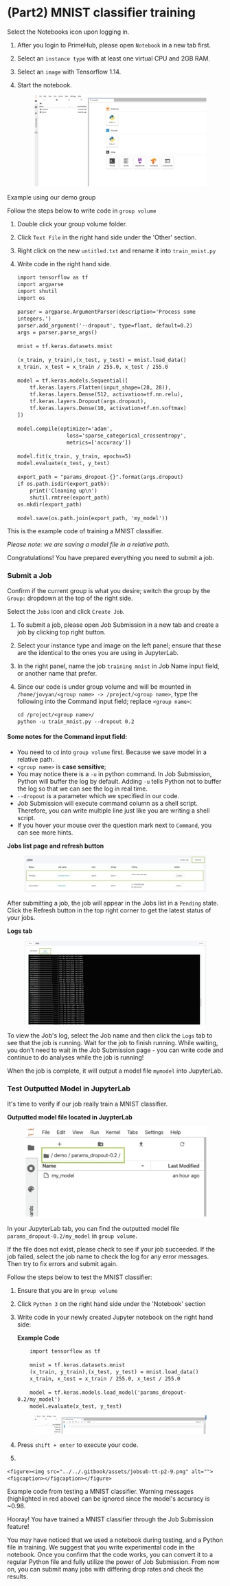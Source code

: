 # (Part2) MNIST classifier training

Select the Notebooks icon upon logging in.

1. After you login to PrimeHub, please open `Notebook` in a new tab first.
2. Select an `instance type` with at least one virtual CPU and 2GB RAM.
3. Select an `image` with Tensorflow 1.14.
4.  Start the notebook.

    <figure><img src="../../.gitbook/assets/jobsub-tt-p2-2.png" alt=""><figcaption></figcaption></figure>

Example using our demo group

Follow the steps below to write code in `group volume`

1. Double click your group volume folder.
2. Click `Text File` in the right hand side under the 'Other' section.
3. Right click on the new `untitled.txt` and rename it into `train_mnist.py`
4.  Write code in the right hand side.

    ```
    import tensorflow as tf
    import argparse
    import shutil
    import os

    parser = argparse.ArgumentParser(description='Process some integers.')
    parser.add_argument('--dropout', type=float, default=0.2)
    args = parser.parse_args()

    mnist = tf.keras.datasets.mnist

    (x_train, y_train),(x_test, y_test) = mnist.load_data()
    x_train, x_test = x_train / 255.0, x_test / 255.0

    model = tf.keras.models.Sequential([
        tf.keras.layers.Flatten(input_shape=(28, 28)),
        tf.keras.layers.Dense(512, activation=tf.nn.relu),
        tf.keras.layers.Dropout(args.dropout),
        tf.keras.layers.Dense(10, activation=tf.nn.softmax)
    ])

    model.compile(optimizer='adam',
                    loss='sparse_categorical_crossentropy',
                    metrics=['accuracy'])

    model.fit(x_train, y_train, epochs=5)
    model.evaluate(x_test, y_test)

    export_path = "params_dropout-{}".format(args.dropout)
    if os.path.isdir(export_path):
        print('Cleaning up\n')
        shutil.rmtree(export_path)
    os.mkdir(export_path)

    model.save(os.path.join(export_path, 'my_model'))
    ```

This is the example code of training a MNIST classifier.

_Please note: we are saving a model file in a relative path._

Congratulations! You have prepared everything you need to submit a job.

### Submit a Job

Confirm if the current group is what you desire; switch the group by the `Group:` dropdown at the top of the right side.

Select the `Jobs` icon and click `Create Job`.

1. To submit a job, please open Job Submission in a new tab and create a job by clicking top right button.
2. Select your instance type and image on the left panel; ensure that these are the identical to the ones you are using in JupyterLab.
3. In the right panel, name the job `training mnist` in Job Name input field, or another name that prefer.
4.  Since our code is under group volume and will be mounted in `/home/jovyan/<group name> -> /project/<group name>`, type the following into the Command input field; replace `<group name>`:

    ```
    cd /project/<group name>/
    python -u train_mnist.py --dropout 0.2
    ```

#### Some notes for the Command input field:

* You need to `cd` into `group volume` first. Because we save model in a relative path.
* `<group name>` is **case sensitive**;
* You may notice there is a `-u` in python command. In Job Submission, Python will buffer the log by default. Adding `-u` tells Python not to buffer the log so that we can see the log in real time.
* `--dropout` is a parameter which we specified in our code.
* Job Submission will execute command column as a shell script. Therefore, you can write multiple line just like you are writing a shell script.
* If you hover your mouse over the question mark next to `Command`, you can see more hints.

**Jobs list page and refresh button**

<figure><img src="../../.gitbook/assets/jobsub-tt-p2-5.png" alt=""><figcaption></figcaption></figure>

After submitting a job, the job will appear in the Jobs list in a `Pending` state. Click the Refresh button in the top right corner to get the latest status of your jobs.

**Logs tab**

<figure><img src="../../.gitbook/assets/jobsub-tt-p2-6.png" alt=""><figcaption></figcaption></figure>

To view the Job's log, select the Job name and then click the `Logs` tab to see that the job is running. Wait for the job to finish running. While waiting, you don't need to wait in the Job Submission page - you can write code and continue to do analyses while the job is running!

When the job is complete, it will output a model file `mymodel` into JupyterLab.

### Test Outputted Model in JupyterLab

It's time to verify if our job really train a MNIST classifier.

**Outputted model file located in JuypterLab**

<figure><img src="../../.gitbook/assets/jobsub-tt-p2-7.png" alt=""><figcaption></figcaption></figure>

In your JupyterLab tab, you can find the outputted model file `params_dropout-0.2/my_model` in `group volume`.

If the file does not exist, please check to see if your job succeeded. If the job failed, select the job name to check the log for any error messages. Then try to fix errors and submit again.

Follow the steps below to test the MNIST classifier:

1. Ensure that you are in `group volume`
2. Click `Python 3` on the right hand side under the 'Notebook' section
3.  Write code in your newly created Jupyter notebook on the right hand side:

    **Example Code**

    ```
        import tensorflow as tf
        
        mnist = tf.keras.datasets.mnist
        (x_train, y_train),(x_test, y_test) = mnist.load_data()
        x_train, x_test = x_train / 255.0, x_test / 255.0
        
        model = tf.keras.models.load_model('params_dropout-0.2/my_model')
        model.evaluate(x_test, y_test)
    ```

    <figure><img src="../../.gitbook/assets/jobsub-tt-p2-8.png" alt=""><figcaption></figcaption></figure>
4. Press `shift + enter` to execute your code.
5.

    <figure><img src="../../.gitbook/assets/jobsub-tt-p2-9.png" alt=""><figcaption></figcaption></figure>

Example code from testing a MNIST classifier. Warning messages (highlighted in red above) can be ignored since the model's accuracy is \~0.98.

Hooray! You have trained a MNIST classifier through the Job Submission feature!

You may have noticed that we used a notebook during testing, and a Python file in training. We suggest that you write experimental code in the notebook. Once you confirm that the code works, you can convert it to a regular Python file and fully utilize the power of Job Submission. From now on, you can submit many jobs with differing drop rates and check the results.
